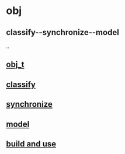 # obj

## classify--synchronize--model

..

## [obj_t](OBJ.md)

## [classify](https://github.com/triangledirt/obj/blob/main/CLASS.md)

## [synchronize](https://github.com/triangledirt/obj/blob/main/SYNC.md)

## [model](https://github.com/triangledirt/obj/blob/main/MODEL.md)

## [build and use](https://github.com/triangledirt/obj/blob/main/BUILD.md)
